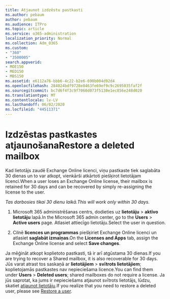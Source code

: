 ```yaml
---
title: Atjaunot izdzēstu pastkasti
ms.author: pebaum
author: pebaum
ms.audience: ITPro
ms.topic: article
ms.service: o365-administration
localization_priority: Normal
ms.collection: Adm_O365
ms.custom:
- "360"
- "3500005"
search.appverid:
- MOE150
- MED150
- MBS150
ms.assetid: e6112a76-bbb6-4c22-b2e6-690b004d92d4
ms.openlocfilehash: 284024bdf9728e8463fe69ef9c9c2695035faf2f
ms.sourcegitcommit: bc7d6f4f3c9f7060d073f5130e1ec856e248d020
ms.translationtype: MT
ms.contentlocale: lv-LV
ms.lasthandoff: 06/02/2020
ms.locfileid: "44511371"
---
```

# <a name="restore-a-deleted-mailbox"></a><span data-ttu-id="a1ef5-102">Izdzēstas pastkastes atjaunošana</span><span class="sxs-lookup"><span data-stu-id="a1ef5-102">Restore a deleted mailbox</span></span>

<span data-ttu-id="a1ef5-103">Kad lietotājs zaudē Exchange Online licenci, viņu pastkaste tiek saglabāta 30 dienas un to var atkopt, vienkārši atkārtoti piešķirot lietotājam licenci.</span><span class="sxs-lookup"><span data-stu-id="a1ef5-103">When a user loses an Exchange Online license, their mailbox is retained for 30 days and can be recovered by simply re-assigning the license to the user.</span></span>
  
 <span data-ttu-id="a1ef5-104">*Tas darbosies tikai 30 dienu laikā.*</span><span class="sxs-lookup"><span data-stu-id="a1ef5-104">*This will work only within 30 days.*</span></span>  
  
1. <span data-ttu-id="a1ef5-105">Microsoft 365 administrēšanas centrs, dodieties uz **lietotāju** \> **aktīvo lietotāju** lapā.</span><span class="sxs-lookup"><span data-stu-id="a1ef5-105">In the Microsoft 365 admin center, go to the **Users** \> **Active users** page.</span></span> <span data-ttu-id="a1ef5-106">Atlasiet attiecīgo lietotāju.</span><span class="sxs-lookup"><span data-stu-id="a1ef5-106">Select the user in question.</span></span>

2. <span data-ttu-id="a1ef5-107">Cilnē **licences un programmas** piešķiriet Exchange Online licenci un atlasiet **saglabāt izmaiņas**.</span><span class="sxs-lookup"><span data-stu-id="a1ef5-107">On the **Licenses and Apps** tab, assign the Exchange Online license and select **Save changes**.</span></span>

<span data-ttu-id="a1ef5-108">Ja mēģināt atkopt koplietoto pastkasti, tā ir arī atgūstama 30 dienas.</span><span class="sxs-lookup"><span data-stu-id="a1ef5-108">If you are trying to recover a Shared mailbox, it is also recoverable for 30 days.</span></span> <span data-ttu-id="a1ef5-109">Jūs varat atrast tos saskaņā ar **lietotājiem** \> **svītrots lietotājiem**; koplietojamās pastkastes nav nepieciešama licence.</span><span class="sxs-lookup"><span data-stu-id="a1ef5-109">You can find them under **Users** \> **Deleted users**; shared mailboxes do not require a license.</span></span> <span data-ttu-id="a1ef5-110">Ja jūs saprotat, ka jums ir nepieciešams atjaunot svītrots lietotājs, lūdzu, skatiet [atjaunot lietotāju](https://docs.microsoft.com/microsoft-365/admin/add-users/restore-user).</span><span class="sxs-lookup"><span data-stu-id="a1ef5-110">If you realize that you need to restore a deleted user, please see [Restore a user](https://docs.microsoft.com/microsoft-365/admin/add-users/restore-user).</span></span>
  